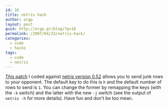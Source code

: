 ```yaml
---
id: 16
title: netris hack
author: argp
layout: post
guid: http://argp.gr/blog/?p=16
permalink: /2007/04/23/netris-hack/
categories:
  - code
  - hacks
tags:
  - code
  - netris
---
```

[This patch][1] I coded against [netris version 0.52][2] allows you to send junk rows to your opponent. The default key to do this is `h` and the default number of rows to send is `1`. You can change the former by remapping the keys (with the `-k` switch) and the latter with the new `-j` switch (see the output of `netris -h` for more details). Have fun and don&#8217;t be too mean.

 [1]: http://ntrg.cs.tcd.ie/~argp/code/netris-0.52-argp-hack.diff
 [2]: ftp://ftp.netris.org/pub/netris/netris-0.52.tar.gz